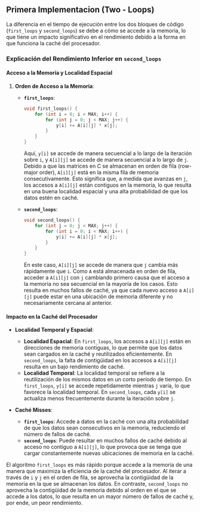 ## Primera Implementacion (Two - Loops) 
La diferencia en el tiempo de ejecución entre los dos bloques de código (`first_loops` y `second_loops`) se debe a cómo se accede a la memoria, lo que tiene un impacto significativo en el rendimiento debido a la forma en que funciona la caché del procesador.

### Explicación del Rendimiento Inferior en `second_loops`

#### Acceso a la Memoria y Localidad Espacial

1. **Orden de Acceso a la Memoria**:
   - **`first_loops`**: 
     ```c
     void first_loops() {
         for (int i = 0; i < MAX; i++) {
             for (int j = 0; j < MAX; j++) {
                 y[i] += A[i][j] * x[j];
             }
         }
     }
     ```
     Aquí, `y[i]` se accede de manera secuencial a lo largo de la iteración sobre `i`, y `A[i][j]` se accede de manera secuencial a lo largo de `j`. Debido a que las matrices en C se almacenan en orden de fila (row-major order), `A[i][j]` está en la misma fila de memoria consecutivamente. Esto significa que, a medida que avanzas en `j`, los accesos a `A[i][j]` están contiguos en la memoria, lo que resulta en una buena localidad espacial y una alta probabilidad de que los datos estén en caché.

   - **`second_loops`**:
     ```c
     void second_loops() {
         for (int j = 0; j < MAX; j++) {
             for (int i = 0; i < MAX; i++) {
                 y[i] += A[i][j] * x[j];
             }
         }
     }
     ```
     En este caso, `A[i][j]` se accede de manera que `j` cambia más rápidamente que `i`. Como `A` está almacenada en orden de fila, acceder a `A[i][j]` con `j` cambiando primero causa que el acceso a la memoria no sea secuencial en la mayoría de los casos. Esto resulta en muchos fallos de caché, ya que cada nuevo acceso a `A[i][j]` puede estar en una ubicación de memoria diferente y no necesariamente cercana al anterior.

#### Impacto en la Caché del Procesador

- **Localidad Temporal y Espacial**:
  - **Localidad Espacial**: En `first_loops`, los accesos a `A[i][j]` están en direcciones de memoria contiguas, lo que permite que los datos sean cargados en la caché y reutilizados eficientemente. En `second_loops`, la falta de contigüidad en los accesos a `A[i][j]` resulta en un bajo rendimiento de caché.
  - **Localidad Temporal**: La localidad temporal se refiere a la reutilización de los mismos datos en un corto período de tiempo. En `first_loops`, `y[i]` se accede repetidamente mientras `j` varía, lo que favorece la localidad temporal. En `second_loops`, cada `y[i]` se actualiza menos frecuentemente durante la iteración sobre `j`.

- **Caché Misses**:
  - **`first_loops`**: Accede a datos en la caché con una alta probabilidad de que los datos sean consecutivos en la memoria, reduciendo el número de fallos de caché.
  - **`second_loops`**: Puede resultar en muchos fallos de caché debido al acceso no contiguo a `A[i][j]`, lo que provoca que se tenga que cargar constantemente nuevas ubicaciones de memoria en la caché.

El algoritmo `first_loops` es más rápido porque accede a la memoria de una manera que maximiza la eficiencia de la caché del procesador. Al iterar a través de `i` y `j` en el orden de fila, se aprovecha la contigüidad de la memoria en la que se almacenan los datos. En contraste, `second_loops` no aprovecha la contigüidad de la memoria debido al orden en el que se accede a los datos, lo que resulta en un mayor número de fallos de caché y, por ende, un peor rendimiento.